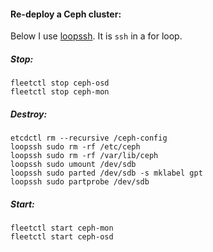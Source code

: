 #### Re-deploy a Ceph cluster:

Below I use [loopssh](https://github.com/h0tbird/puppet-r_kvm/blob/7af814a9655975117445f4e338466f0ec45b8b9e/templates/coreos/cloud-config.erb#L106-L114). It is `ssh` in a for loop.

##### Stop:

```
fleetctl stop ceph-osd
fleetctl stop ceph-mon
```

##### Destroy:

```
etcdctl rm --recursive /ceph-config
loopssh sudo rm -rf /etc/ceph
loopssh sudo rm -rf /var/lib/ceph
loopssh sudo umount /dev/sdb
loopssh sudo parted /dev/sdb -s mklabel gpt
loopssh sudo partprobe /dev/sdb
```

##### Start:

```
fleetctl start ceph-mon
fleetctl start ceph-osd
```
